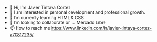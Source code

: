 - 👋 Hi, I’m Javier Tintaya Cortez
- 👀 I am interested in personal development and professional growth.
- 🌱 I’m currently learning HTML & CSS
- 💞️ I’m looking to collaborate on ... Mercado Libre
- 📫 How to reach me https://www.linkedin.com/in/javier-tintaya-cortez-a70817235/

<!---
Javicot/Javicot is a ✨ special ✨ repository because its `README.md` (this file) appears on your GitHub profile.
You can click the Preview link to take a look at your changes....
--->
